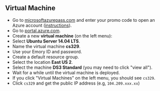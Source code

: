 ## Virtual Machine

* Go to [microsoftazurepass.com](http://www.microsoftazurepass.com) and enter your promo code to open an Azure account ([instructions](http://www.microsoftazurepass.com/howto)).
* Go to [portal.azure.com](https://portal.azure.com).
* Create a new **virtual machine** (on the left menu):
 * Select **Ubuntu Server 14.04 LTS**.
 * Name the virtual machine **cs329**.
 * Use your Emory ID and password.
 * Create a default resource group.
 * Select the location **East US 2**.
 * Select the machine **DS3 Standard** (you may need to click "view all").
 * Wait for a while until the virtual machine is deployed.
 * If you click "Virtual Machines" on the left menu, you should see `cs329`.
 * Click `cs329` and get the public IP address (e.g, `104.209.xxx.xx`)